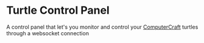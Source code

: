 # Turtle Control Panel

A control panel that let's you monitor and control your [ComputerCraft](https://www.computercraft.info/) turtles through a websocket connection
